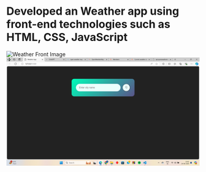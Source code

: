 # Developed an Weather app using front-end technologies such as HTML, CSS, JavaScript
![Weather Front Image](Weather%20App/Weather%20Mains.png)
![Weather Front Image](Weather%20App/Weather%20Front.png)
